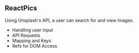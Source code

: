 
## ReactPics

Using Unsplash's API, a user can search for and view images.


- Handling user input
- API Requests
- Mapping and Keys
- Refs for DOM Access

